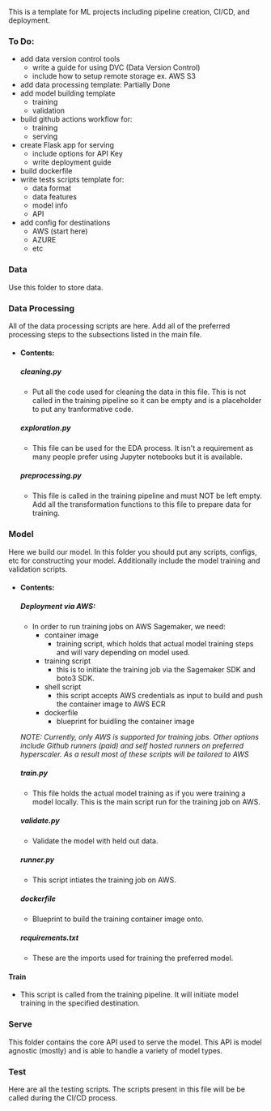 This is a template for ML projects including pipeline creation, CI/CD, and deployment.


### To Do:
- add data version control tools
    - write a guide for using DVC (Data Version Control)
    - include how to setup remote storage ex. AWS S3
- add data processing template: Partially Done
- add model building template
    - training
    - validation
- build github actions workflow for:
    - training
    - serving
- create Flask app for serving
    - include options for API Key
    - write deployment guide
- build dockerfile
- write tests scripts template for:
    - data format
    - data features
    - model info
    - API
- add config for destinations
    - AWS (start here)
    - AZURE
    - etc



### Data

Use this folder to store data.

### Data Processing

All of the data processing scripts are here. Add all of the preferred processing steps to the subsections listed in the main file.

- #### Contents:
    ##### cleaning.py
    - Put all the code used for cleaning the data in this file. This is not called in the training pipeline so it can be empty and is a placeholder to put any tranformative code.

    ##### exploration.py
    - This file can be used for the EDA process. It isn't a requirement as many people prefer using Jupyter notebooks but it is available.

    ##### preprocessing.py
    - This file is called in the training pipeline and must NOT be left empty. Add all the transformation functions to this file to prepare data for training.

### Model

Here we build our model. In this folder you should put any scripts, configs, etc for constructing your model. Additionally include the model training and validation scripts.

- #### Contents:

    ##### Deployment via AWS:
    * In order to run training jobs on AWS Sagemaker, we need:
        - container image
            * training script, which holds that actual model training steps and will vary depending on model used.
        - training script
            * this is to initiate the training job via the Sagemaker SDK and boto3 SDK.
        - shell script
            * this script accepts AWS credentials as input to build and push the container image to AWS ECR
        - dockerfile
            * blueprint for buidling the container image
    
    *NOTE: Currently, only AWS is supported for training jobs. Other options include Github runners (paid) and self hosted runners on preferred hyperscaler. As a result most of these scripts will be tailored to AWS*

    ##### train.py
    - This file holds the actual model training as if you were training a model locally. This is the main script run for the training job on AWS.

    ##### validate.py
    - Validate the model with held out data.

    ##### runner.py
    - This script intiates the training job on AWS.

    ##### dockerfile
    - Blueprint to build the training container image onto.

    ##### requirements.txt
    - These are the imports used for training the preferred model.

#### Train
- This script is called from the training pipeline. It will initiate model training in the specified destination.

### Serve

This folder contains the core API used to serve the model. This API is model agnostic (mostly) and is able to handle a variety of model types.

### Test

Here are all the testing scripts. The scripts present in this file will be be called during the CI/CD process.